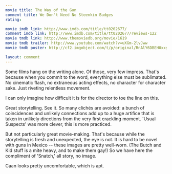 ```yaml
---
movie title: The Way of the Gun
comment title: We Don't Need No Steenkin Badges
rating: 

movie imdb link: http://www.imdb.com/title/tt0202677/
comment imdb link: http://www.imdb.com/title/tt0202677/reviews-122
movie tmdb link: http://www.themoviedb.org/movie/1619
movie tmdb trailer: http://www.youtube.com/watch?v=uXGm-2lvJww
movie tmdb poster: http://cf2.imgobject.com/t/p/original/RnAlY6DBEH0xxy4QG6TXGFJZ7W.jpg

layout: comment
---
```


Some films hang on the writing alone. Of those, very few impress. That's because when you commit to the word, everything else must be sublimated. No cinematic flash, no extraneous acting effects, no character for character sake. Just riveting relentless movement.

I can only imagine how difficult it is for the director to toe the line on this.

Great storytelling. See it. So many clichés are avoided: a bunch of coincidences and unlikely connections add up to a huge artifice that is taken in unlikely directions from the very first crackling moment. 'Usual Suspects' was more clever, this is more practiced.

But not particularly great movie-making. That's because while the storytelling is fresh and unexpected, the eye is not. It is hard to be novel with guns in Mexico -- these images are pretty well-worn. (The Butch and Kid stuff is a mite heavy, and to make them gay!) So we have here the compliment of 'Snatch,' all story, no image.

Caan looks pretty uncomfortable, which is apt.
